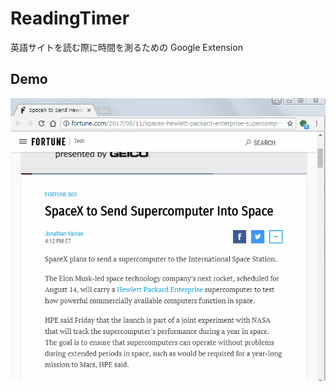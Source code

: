 # ReadingTimer
英語サイトを読む際に時間を測るための Google Extension

## Demo
![gif](https://github.com/ohshowyou/ReadingTimer/blob/img/ReadingTimer.gif)